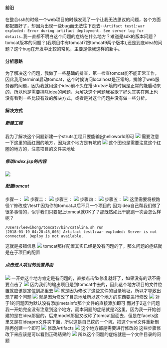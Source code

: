 #### 前沿
在整合ssh的时候一个web项目的时候发现了一个让我无法思议的问题，各个方面都配置好了，却因为出现一些bug而无法往下走去--`Artifact test1:war exploded: Error during artifact deployment. See server log for details.`我一直都不明白这个问题的症结在什么地方？难道是sdk的版本问题？tomcat版本的问题？(我项目中有tomcat7跟tomcat9两个版本),还是到底idea的问题？这个bug在开发中比较的常见，主要是像我这样的新手。
#### 分析思路
为了解决这个问题，我做了一些基础的排查，第一检查tomcat能不能正常工作，因此我用terminal启动tomcat，这个时候访问localhost是正常的，排除了web服务器的问题，因为我就用这个idea前不久在搭struts环境的时候是正常的能启动来的，所以也是需要排除idea的问题，为解决这个问题我谷歌了好久其实在网上也没有看到一些比较有效的解决方式，或者是对这个问题并没有做一些分析。
#### 解决方式
##### 新建工程
我为了解决这个问题新建一个struts工程只要能输出helloworld即可
![](https://ws4.sinaimg.cn/large/006tKfTcgy1fpi72uqzzoj31gs14caic.jpg)
需要注意一下这里的画红圈的地方，因为这个地方是有坑的
![](https://ws3.sinaimg.cn/large/006tKfTcgy1fpi73vwxgdj31gs14cgo3.jpg)
这个图也是需要注意这个红圈的地方的，注意项目的文件夹地址
##### 修改index.jsp的内容
![](https://ws3.sinaimg.cn/large/006tKfTcgy1fpi76pnyjgj31kw0whqbg.jpg)
##### 配置tomcat
步骤一：
![](https://ws2.sinaimg.cn/large/006tKfTcgy1fpi7abc2b3j31kw0vudob.jpg)
步骤二：
![](https://ws4.sinaimg.cn/large/006tKfTcgy1fpi7bw1avzj31kw12i47d.jpg)
步骤三：
![](https://ws3.sinaimg.cn/large/006tKfTcgy1fpi7dpah11j31kw12dtgb.jpg)
步骤四：
![](https://ws4.sinaimg.cn/large/006tKfTcgy1fpi7eirmjbj31kw122tdj.jpg)
步骤五：
![](https://ws1.sinaimg.cn/large/006tKfTcgy1fpi7eymb8tj31kw12idkn.jpg)
这里需要将根路径'/'修改成'/test1'因为你的tomcat以后不只一个项目的
因为idea自己帮我们做了很多事情的，似乎我们只要配上tomcat就OK了？那既然如此干脆跑一次会怎么样呢？

```
/Users/leewihong/tomcat7/bin/catalina.sh run
[2018-03-19 04:28:45,005] Artifact test1:war exploded: Server is not connected. Deploy is not available.
```
这就是报错信息
![](https://ws3.sinaimg.cn/large/006tKfTcgy1fpi7jb8hfej31kw0vu7h8.jpg)
tomcat那样配置其实已经是没有问题的了，那么问题的症结就是在于项目的配置
##### 点击进入项目的设置界面
![](https://ws4.sinaimg.cn/large/006tKfTcgy1fpi7kpssbqj31kw0vu14w.jpg)
一开始这个地方肯定是有问题的，直接点击fix修复就好了，如果没有的话不需要点击了
![](https://ws2.sinaimg.cn/large/006tKfTcgy1fpi7npjli0j31kw0ywtcd.jpg)
因为我们的输出项目是到tomcat中去的，因此这个地方项目的文件位置就应该是定位到那里去
![](https://ws4.sinaimg.cn/large/006tKfTcgy1fpi7rh6ycuj31kw0ywwkb.jpg)
就是因为修改了这些文件的目录地址，所以才导致出现了那个问题
![](https://ws2.sinaimg.cn/large/006tKfTcgy1fpi7t06jwwj31kw0ywgro.jpg)
就是因为修改了目录地址所以这个地方的东西要进行修改
![](https://ws2.sinaimg.cn/large/006tKfTcgy1fpi7t06jwwj31kw0ywgro.jpg)
对于1的问题因为默认没有添加metainfo那个文件的直接添加即可
而对于2这个问题我一开始完全没有注意到这个地方，而本问题的症结就是2这里，因为我一开始创建的是在idea那里的，后来model那里又改称了tomcat里面去，但是在facets这里又是在ideapro文件夹下面，所以这是自己挖的一个坑，把这个xml文件重新删除再创建一个即可
![](https://ws3.sinaimg.cn/large/006tKfTcgy1fpi7wtnoxfj31kw0x5ahc.jpg)
修改Artifacts
![](https://ws1.sinaimg.cn/large/006tKfTcgy1fpi7xvph57j31kw0ywn2j.jpg)
这个地方都是需要进行修改的
这些步骤修改下来应该是可以看到正确结果的
![](https://ws3.sinaimg.cn/large/006tKfTcgy1fpi7z61peej31kw0zbh0h.jpg)
所以这个问题的症结就是一个文件目录的问题

